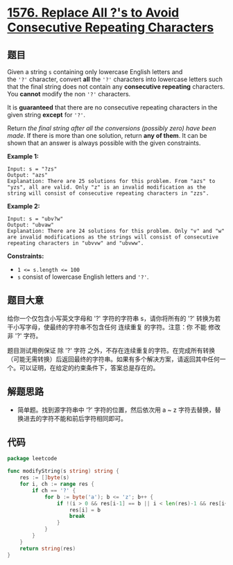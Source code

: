 # [1576. Replace All ?'s to Avoid Consecutive Repeating Characters](https://leetcode.com/problems/replace-all-s-to-avoid-consecutive-repeating-characters/)

## 题目

Given a string `s` containing only lowercase English letters and the `'?'` character, convert **all** the `'?'` characters into lowercase letters such that the final string does not contain any **consecutive repeating** characters. You **cannot** modify the non `'?'` characters.

It is **guaranteed** that there are no consecutive repeating characters in the given string **except** for `'?'`.

Return *the final string after all the conversions (possibly zero) have been made*. If there is more than one solution, return **any of them**. It can be shown that an answer is always possible with the given constraints.

**Example 1:**

```
Input: s = "?zs"
Output: "azs"
Explanation: There are 25 solutions for this problem. From "azs" to "yzs", all are valid. Only "z" is an invalid modification as the string will consist of consecutive repeating characters in "zzs".

```

**Example 2:**

```
Input: s = "ubv?w"
Output: "ubvaw"
Explanation: There are 24 solutions for this problem. Only "v" and "w" are invalid modifications as the strings will consist of consecutive repeating characters in "ubvvw" and "ubvww".

```

**Constraints:**

- `1 <= s.length <= 100`
- `s` consist of lowercase English letters and `'?'`.

## 题目大意

给你一个仅包含小写英文字母和 '?' 字符的字符串 s，请你将所有的 '?' 转换为若干小写字母，使最终的字符串不包含任何 连续重复 的字符。注意：你 不能 修改非 '?' 字符。

题目测试用例保证 除 '?' 字符 之外，不存在连续重复的字符。在完成所有转换（可能无需转换）后返回最终的字符串。如果有多个解决方案，请返回其中任何一个。可以证明，在给定的约束条件下，答案总是存在的。

## 解题思路

- 简单题。找到源字符串中 ‘?’ 字符的位置，然后依次用 a ~ z 字符去替换，替换进去的字符不能和前后字符相同即可。

## 代码

```go
package leetcode

func modifyString(s string) string {
	res := []byte(s)
	for i, ch := range res {
		if ch == '?' {
			for b := byte('a'); b <= 'z'; b++ {
				if !(i > 0 && res[i-1] == b || i < len(res)-1 && res[i+1] == b) {
					res[i] = b
					break
				}
			}
		}
	}
	return string(res)
}
```
